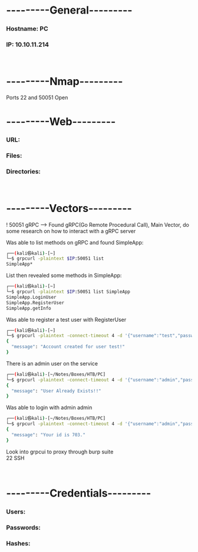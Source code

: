 <h1>---------General---------</h1>
<h3>Hostname: PC</h3>
<h3>IP: 10.10.11.214</h3>

<br>
<h1>---------Nmap---------</h1>
Ports 22 and 50051 Open


<br>
<h1>---------Web---------</h1>
<h3>URL:</h3>
<h3>Files:</h3>
<h3>Directories:</h3>


<br>
<h1>---------Vectors---------</h1>
! 50051 gRPC --> Found gRPC(Go Remote Procedural Call), Main Vector, do some research on how to interact with a gRPC server
<br>

Was able to list methods on gRPC and found SimpleApp:
```bash
┌──(kali㉿kali)-[~]
└─$ grpcurl -plaintext $IP:50051 list
SimpleApp*
```


List then revealed some methods in SimpleApp:
```bash
┌──(kali㉿kali)-[~]
└─$ grpcurl -plaintext $IP:50051 list SimpleApp
SimpleApp.LoginUser
SimpleApp.RegisterUser
SimpleApp.getInfo
```

Was able to register a test user with RegisterUser
```bash
┌──(kali㉿kali)-[~]
└─$ grpcurl -plaintext -connect-timeout 4 -d '{"username":"test","password":"password"}' $IP:50051 SimpleApp/RegisterUser
{
  "message": "Account created for user test!"
}

```
There is an admin user on the service
```bash
┌──(kali㉿kali)-[~/Notes/Boxes/HTB/PC]
└─$ grpcurl -plaintext -connect-timeout 4 -d '{"username":"admin","password":"password"}' $IP:50051 SimpleApp/RegisterUser
{
  "message": "User Already Exists!!"
}
```
Was able to login with admin admin
```bash
┌──(kali㉿kali)-[~/Notes/Boxes/HTB/PC]
└─$ grpcurl -plaintext -connect-timeout 4 -d '{"username":"admin","password":"admin"}' $IP:50051 SimpleApp/LoginUser
{
  "message": "Your id is 703."
}

```

Look into grpcui to proxy through burp suite
<br>
22 SSH


<br>
<h1>---------Credentials---------</h1>
<h3>Users:</h3>
<h3>Passwords:</h3>
<h3>Hashes:</h3>